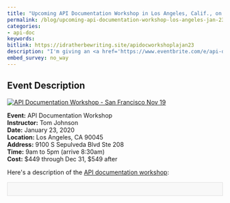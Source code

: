 ```yaml
---
title: "Upcoming API Documentation Workshop in Los Angeles, Calif., on January 23, 2020"
permalink: /blog/upcoming-api-documentation-workshop-los-angeles-jan-23/
categories:
- api-doc
keywords:
bitlink: https://idratherbewriting.site/apidocworkshoplajan23
description: "I'm giving an <a href='https://www.eventbrite.com/e/api-documentation-workshop-los-angeles-jan-23-2020-tickets-84487066089'>API Documentation Workshop</a> in Los Angeles, California, on January 23, 2020. Details are below. You can <a href='https://www.eventbrite.com/e/api-documentation-workshop-los-angeles-jan-23-2020-tickets-84487066089'>register on Eventbrite here</a>."
embed_survey: no_way
---
```


## Event Description

<a href="https://www.eventbrite.com/e/api-documentation-workshop-los-angeles-jan-23-2020-tickets-84487066089"><img src="https://idratherbewritingmedia.com/images/api-doc-workshop-los-angeles2.png" alt="API Documentation Workshop - San Francisco Nov 19"/></a>

**Event:** API Documentation Workshop<br/>
**Instructor:** Tom Johnson<br/>
**Date:** January 23, 2020 <br/>
**Location:** Los Angeles, CA 90045<br/>
**Address:** 9100 S Sepulveda Blvd Ste 208<br/>
**Time:** 9am to 5pm (arrive 8:30am)<br/>
**Cost:** $449 through Dec 31, $549 after

Here's a description of the [API documentation workshop](https://www.eventbrite.com/e/api-documentation-workshop-los-angeles-jan-23-2020-tickets-84487066089):

<div style="background-color: #f8f8f8; border: 1px solid #dedede; padding: 15px; margin: 15px 0px;">
<script>
         var settings = {
           "async": true,
           "crossDomain": true,
           "url": "https://www.eventbriteapi.com/v3/events/84487066089/?token={{site.eventbrite_public_token}}",
           "method": "GET"
         }

         $.ajax(settings).done(function (response) {
           console.log(response);

           var name = response.name.html;
           $("#eventName").append(name);
          var content = response.description.html;
           $("#eventDescription").append(content);
           var url = response.url;
           $("#eventLink").append('<p><i>To register for the workshop, <a href="' + url + '">view the event on EventBrite</a> and click the <b>Tickets</b> button.</i></p>');
         });
      </script>
      <h2><div id="eventName"></div></h2>
      <div id="eventDescription"></div>
</div>

## Register for the Workshop

<div style="margin-top:10px;" id="eventLink"></div>

## Questions

If you have any questions, just reach out to me at <a href="mailto:tomjoht@gmail.com">tomjoht@gmail.com</a>.

(By the way, the above title, description, and link are pulled from EventBrite directly through the [Retrieve an Event](https://www.eventbrite.com/platform/api#/reference/event/retrieve-an-event) endpoint in the EventBrite API. This is something you'll learn to do in the workshop.)

## Video recording

I recorded the first part of the workshop and have made it available below.

<iframe width="640" height="360" src="https://www.youtube.com/embed/Ew3_sdRcEA0" frameborder="0" allow="accelerometer; autoplay; encrypted-media; gyroscope; picture-in-picture" allowfullscreen></iframe>

This recording covers these two sections in my [API course](/learnapidoc/):

* [Introduction to REST API documentation](/learnapidoc/docapis_intro_to_rest_api_doc.html)
* [Using an API like a developer](/learnapidoc/likeadeveloper.html)

See [Introduction to API documentation - Recording from Los Angeles API documentation workshop](/blog/introduction-to-api-documentation-la-workshop-recording/) for more details.

{% include random_ad.html %}
